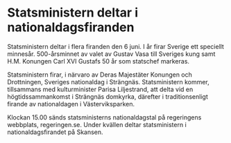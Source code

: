 # Statsministern deltar i nationaldagsfiranden

Statsministern deltar i flera firanden den 6 juni. I år firar Sverige ett speciellt minnesår. 500-årsminnet av valet av Gustav Vasa till Sveriges kung samt H.M. Konungen Carl XVI Gustafs 50 år som statschef markeras.

Statsministern firar, i närvaro av Deras Majestäter Konungen och Drottningen, Sveriges nationaldag i Strängnäs. Statsministern kommer, tillsammans med kulturminister Parisa Liljestrand, att delta vid en högtidssammankomst i Strängnäs domkyrka, därefter i traditionsenligt firande av nationaldagen i Västerviksparken.

Klockan 15.00 sänds statsministerns nationaldagstal på regeringens webbplats, regeringen.se. Under kvällen deltar statsministern i nationaldagsfirandet på Skansen.
